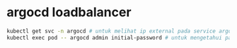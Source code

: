 # argocd loadbalancer
```bash
kubectl get svc -n argocd # untuk melihat ip external pada service argocd
kubectl exec pod -- argocd admin initial-password # untuk mengetahui password admin argocd
```